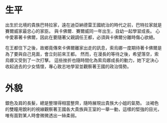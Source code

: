 <!-- TITLE: 索烏娜．巴特拉 -->
<!-- SUBTITLE: 『當初什麼都不說就擅自離開，你還真有臉再出現啊，卡佛爾。』CV：金元寿子-->

# 生平
出生於北境的貴族巴特拉家，遠在迪亞納德雷王國統治的時代之前，巴特拉家就是賽爾威家最忠心的家臣。
與卡佛爾．賽爾威同一年出生，自幼一起學習成長。
心中愛慕著卡佛爾，因此在要隨著父親調任王都，必須與卡佛爾分離時傷心欲絕。

在王都住下之後，故鄉竟傳來卡佛爾離家出走的訊息，索烏娜一度期待著卡佛爾是為了要與自己見面，會立刻前來王都。
然而，在漫長的等待之後，希望落空，索烏娜又受到了一次打擊。
這些挫折也隨時間化為索烏娜成長的動力，她下定決心收起過去的少女情懷，專心致志地學習並觀察著王國的政治情勢。

# 外貌
銀色及肩的長髮，總是整理得相當整齊，隨時展現出貴族大小姐的氣勢。
淡褐色的雙瞳用銳利的視線觀察著王國各大貴族與王室的一舉一動，這樣的堅強的目光，唯有面對某人時會微微透出一絲柔弱。